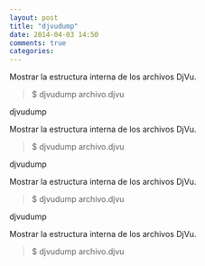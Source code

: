 ```yaml
---
layout: post
title: "djvudump"
date: 2014-04-03 14:50
comments: true
categories: 
---
```

Mostrar la estructura interna de los archivos DjVu.

>$ djvudump archivo.djvu

djvudump

Mostrar la estructura interna de los archivos DjVu.

>$ djvudump archivo.djvu

djvudump

Mostrar la estructura interna de los archivos DjVu.

>$ djvudump archivo.djvu

djvudump

Mostrar la estructura interna de los archivos DjVu.

>$ djvudump archivo.djvu

